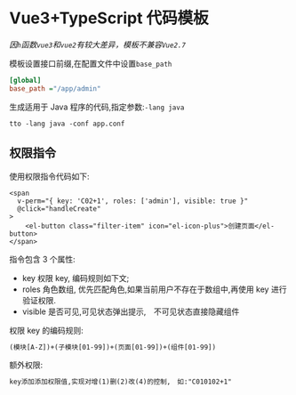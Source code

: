 # Vue3+TypeScript 代码模板

_因`h`函数`vue3`和`vue2`有较大差异，模板不兼容`Vue2.7`_

模板设置接口前缀,在配置文件中设置`base_path`

```ini
[global]
base_path ="/app/admin"
```

生成适用于 Java 程序的代码,指定参数:`-lang java`

```shell
tto -lang java -conf app.conf
```

## 权限指令

使用权限指令代码如下:

```vue
<span
  v-perm="{ key: 'C02+1', roles: ['admin'], visible: true }"
  @click="handleCreate"
>
    <el-button class="filter-item" icon="el-icon-plus">创建页面</el-button>
</span>
```

指令包含 3 个属性:

- key 权限 key, 编码规则如下文;
- roles 角色数组, 优先匹配角色,如果当前用户不存在于数组中,再使用 key 进行验证权限.
- visible 是否可见,可见状态弹出提示,　不可见状态直接隐藏组件

权限 key 的编码规则:

```txt
(模块[A-Z])+(子模块[01-99])+(页面[01-99])+(组件[01-99])
```

额外权限:

```txt
key添加添加权限值,实现对增(1)删(2)改(4)的控制,　如:"C010102+1"
```
